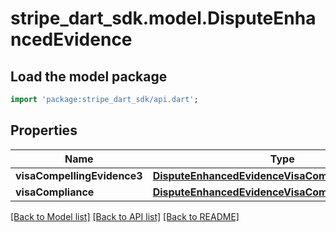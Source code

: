 # stripe_dart_sdk.model.DisputeEnhancedEvidence

## Load the model package
```dart
import 'package:stripe_dart_sdk/api.dart';
```

## Properties
Name | Type | Description | Notes
------------ | ------------- | ------------- | -------------
**visaCompellingEvidence3** | [**DisputeEnhancedEvidenceVisaCompellingEvidence3**](DisputeEnhancedEvidenceVisaCompellingEvidence3.md) |  | [optional] 
**visaCompliance** | [**DisputeEnhancedEvidenceVisaCompliance**](DisputeEnhancedEvidenceVisaCompliance.md) |  | [optional] 

[[Back to Model list]](../README.md#documentation-for-models) [[Back to API list]](../README.md#documentation-for-api-endpoints) [[Back to README]](../README.md)


